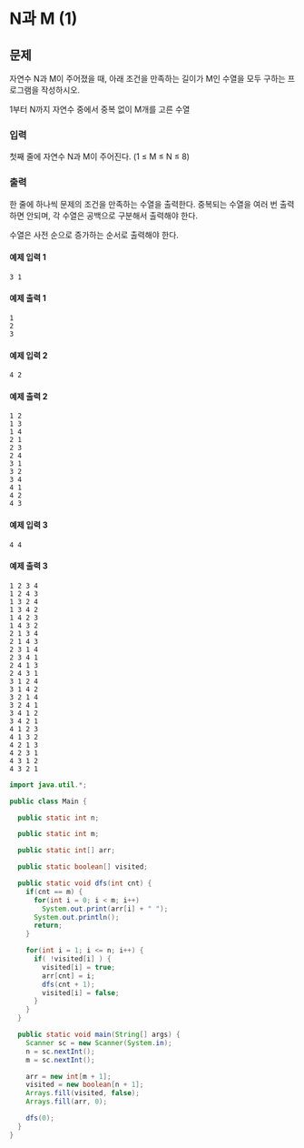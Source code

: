 # N과 M (1)

## 문제
자연수 N과 M이 주어졌을 때, 아래 조건을 만족하는 길이가 M인 수열을 모두 구하는 프로그램을 작성하시오.

1부터 N까지 자연수 중에서 중복 없이 M개를 고른 수열

### 입력
첫째 줄에 자연수 N과 M이 주어진다. (1 ≤ M ≤ N ≤ 8)

### 출력
한 줄에 하나씩 문제의 조건을 만족하는 수열을 출력한다. 중복되는 수열을 여러 번 출력하면 안되며, 각 수열은 공백으로 구분해서 출력해야 한다.

수열은 사전 순으로 증가하는 순서로 출력해야 한다.

#### 예제 입력 1 
```
3 1
```

#### 예제 출력 1 
```
1
2
3
```

#### 예제 입력 2 
```
4 2
```

#### 예제 출력 2 
```
1 2
1 3
1 4
2 1
2 3
2 4
3 1
3 2
3 4
4 1
4 2
4 3
```

#### 예제 입력 3
```
4 4
````

#### 예제 출력 3 
```
1 2 3 4
1 2 4 3
1 3 2 4
1 3 4 2
1 4 2 3
1 4 3 2
2 1 3 4
2 1 4 3
2 3 1 4
2 3 4 1
2 4 1 3
2 4 3 1
3 1 2 4
3 1 4 2
3 2 1 4
3 2 4 1
3 4 1 2
3 4 2 1
4 1 2 3
4 1 3 2
4 2 1 3
4 2 3 1
4 3 1 2
4 3 2 1
```

```java
import java.util.*;

public class Main {

  public static int n;

  public static int m;

  public static int[] arr;

  public static boolean[] visited;

  public static void dfs(int cnt) {
    if(cnt == m) {
      for(int i = 0; i < m; i++)
        System.out.print(arr[i] + " ");
      System.out.println();
      return;
    }

    for(int i = 1; i <= n; i++) {
      if( !visited[i] ) {
        visited[i] = true;
        arr[cnt] = i;
        dfs(cnt + 1);
        visited[i] = false;
      }
    }
  }

  public static void main(String[] args) {
    Scanner sc = new Scanner(System.in);
    n = sc.nextInt();
    m = sc.nextInt();

    arr = new int[m + 1];
    visited = new boolean[n + 1];
    Arrays.fill(visited, false);
    Arrays.fill(arr, 0);

    dfs(0);
  }
}
```